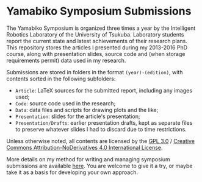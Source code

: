 # Yamabiko Symposium Submissions

The Yamabiko Symposium is organized three times a year by the Intelligent Robotics Laboratory of the University of Tsukuba. Laboratory students report the current state and latest achievements of their research plans. This repository stores the articles I presented during my 2013-2016 PhD course, along with presentation slides, source code and (when storage requirements permit) data used in my research.

Submissions are stored in folders in the format `(year)-(edition)`, with contents sorted in the following subfolders:

* `Article`: LaTeX sources for the submitted report, including any images used;
* `Code`: source code used in the research;
* `Data`: data files and scripts for drawing plots and the like;
* `Presentation`: slides for the article's presentation;
* `Presentation/Drafts`: earlier presentation drafts, kept as separate files to preserve whatever slides I had to discard due to time restrictions.

Unless otherwise noted, all contents are licensed by the [GPL 3.0](http://gplv3.fsf.org/) / [Creative Commons Attribution-NoDerivatives 4.0 International License](http://creativecommons.org/licenses/by-nd/4.0/deed.en_US).

More details on my method for writing and managing symposium submissions are available [here](PROCESS.md). You are welcome to give it a try, or maybe take it as a basis for developing your own approach.
